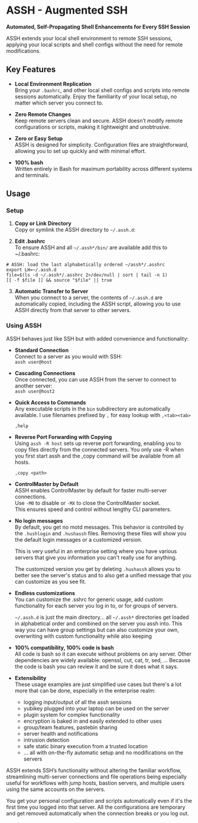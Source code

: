 # ASSH - Augmented SSH
**Automated, Self-Propagating Shell Enhancements for Every SSH Session**

ASSH extends your local shell environment to remote SSH sessions, applying
your local scripts and shell configs without the need for remote modifications.

## Key Features

- **Local Environment Replication**  
  Bring your `.bashrc`, and other local shell configs and scripts into
  remote sessions automatically. Enjoy the familiarity of your local setup,
  no matter which server you connect to.

- **Zero Remote Changes**  
  Keep remote servers clean and secure. ASSH doesn’t modify remote
  configurations or scripts, making it lightweight and unobtrusive.

- **Zero or Easy Setup**  
  ASSH is designed for simplicity. Configuration files are straightforward,
  allowing you to set up quickly and with minimal effort.

- **100% bash**  
  Written entirely in Bash for maximum portability across different systems
  and terminals.


## Usage

### Setup
1. **Copy or Link Directory**  
   Copy or symlink the ASSH directory to `~/.assh.d`:

2. **Edit .bashrc**  
   To ensure ASSH and all `~/.assh*/bin/` are available add this to ~/.bashrc:

```
# ASSH: load the last alphabetically ordered ~/assh*/.asshrc
export LH=~/.assh.d
file=$(ls -d ~/.assh*/.asshrc 2>/dev/null | sort | tail -n 1)
[[ -f $file ]] && source "$file" || true
```

3. **Automatic Transfer to Server**  
   When you connect to a server, the contents of `~/.assh.d` are automatically
   copied, including the ASSH script, allowing you to use ASSH directly from
   that server to other servers.

### Using ASSH
ASSH behaves just like SSH but with added convenience and functionality:

- **Standard Connection**  
  Connect to a server as you would with SSH:  
  `assh user@host`

- **Cascading Connections**  
  Once connected, you can use ASSH from the server to connect to another server:  
  `assh user@host2`

- **Quick Access to Commands**  
  Any executable scripts in the `bin` subdirectory are automatically available.
  I use filenames prefixed by `,` for easy lookup with `,<tab><tab>`

    `,help`

- **Reverse Port Forwarding with Copying**  
  Using `assh -R host` sets up reverse port forwarding, enabling you to copy
  files directly from the connected servers. You only use -R when you first
  start assh and the ,copy command will be available from all hosts.

    `,copy <path>`

- **ControlMaster by Default**  
  ASSH enables ControlMaster by default for faster multi-server connections.  
  Use `-M0` to disable or `-MX` to close the ControlMaster socket.  
  This ensures speed and control without lengthy CLI parameters.

- **No login messages**  
  By default, you get no motd messages. This behavior is controlled by the
  `.hushlogin` and `.hushassh` files. Removing these files will show you the
  default login messages or a customized version.

  This is very useful in an enterprise setting where you have various servers
  that give you information you can't really use for anything.

  The customized version you get by deleting `.hushassh` allows you to better see
  the server's status and to also get a unified message that you can customize
  as you see fit.

- **Endless customizations**  
  You can customize the .sshrc for generic usage, add custom functionality for
  each server you log in to, or for groups of servers.

  `~/.assh.d` is just the main directory... all `~/.assh*` directories get loaded
  in alphabetical order and combined on the server you assh into. This way you
  can have group settings but can also customize your own, overwriting with
  custom functionality while also keeping

- **100% compatibility, 100% code is bash**  
  All code is bash so it can execute without problems on any server. Other
  dependencies are widely available: openssl, cut, cat, tr, sed, ...
  Because the code is bash you can review it and be sure it does what it says.

- **Extensibility**  
  These usage examples are just simplified use cases but there's a lot more
  that can be done, especially in the enterprise realm:
  - logging input/output of all the assh sessions
  - yubikey plugged into your laptop can be used on the server
  - plugin system for complex functionality
  - encryption is baked in and easily extended to other uses
  - group/team features, pastebin sharing
  - server health and notifications
  - intrusion detection
  - safe static binary execution from a trusted location
  - ... all with on-the-fly automatic setup and no modifications on the servers

ASSH extends SSH’s functionality without altering the familiar workflow,
streamlining multi-server connections and file operations being especially
useful for workflows with jump hosts, bastion servers, and multiple users
using the same accounts on the servers.

You get your personal configuration and scripts automatically even if it's the
first time you logged into that server. All the configurations are temporary
and get removed automatically when the connection breaks or you log out.

